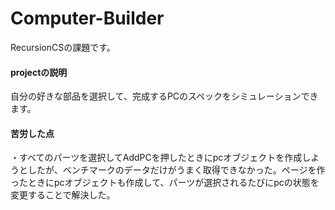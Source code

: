 # Computer-Builder

RecursionCSの課題です。

<h4>projectの説明</h4>

自分の好きな部品を選択して、完成するPCのスペックをシミュレーションできます。

<h4>苦労した点</h4>
 ・すべてのパーツを選択してAddPCを押したときにpcオブジェクトを作成しようとしたが、ベンチマークのデータだけがうまく取得できなかった。ページを作ったときにpcオブジェクトも作成して、パーツが選択されるたびにpcの状態を変更することで解決した。
 
